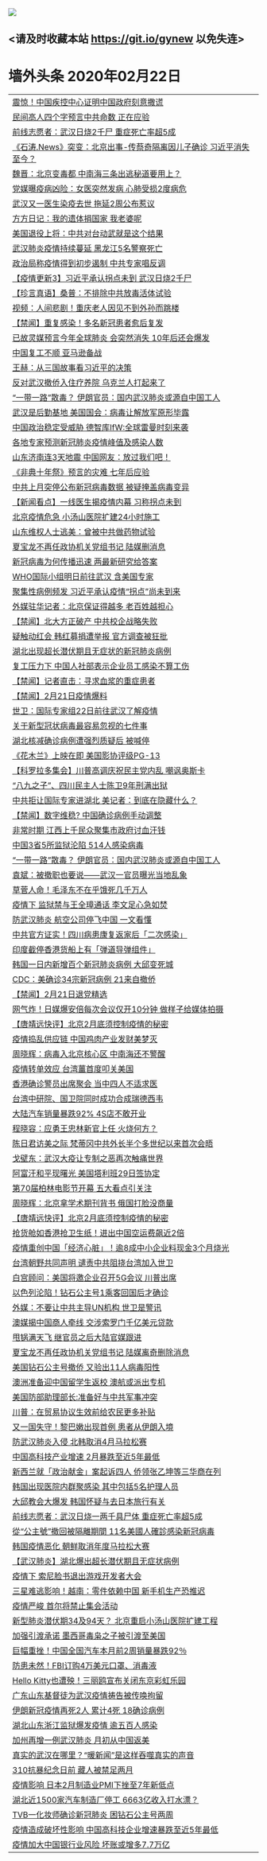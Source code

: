 
<tr>
  <td align=center><img src="https://cdn.jsdelivr.net/gh/gyoupiodf/im1/%E5%BE%AE%E4%BF%A1%E8%AF%B4%E6%98%8E4.jpg" /></td>  
</tr>

## <请及时收藏本站 https://git.io/gynew 以免失连> </a>
# 墙外头条 2020年02月22日</a>

<table>

<tr><td colspan="2" align="left"><a href="https://xball.casa/oo.aspx?name=c1134078&key=eqxowaguscvmxdgc&from=gy">震惊！中国疾控中心证明中国政府刻意撒谎</a></td></tr>
<tr><td colspan="2" align="left"><a href="https://xball.casa/oo.aspx?name=c1134001&key=eqxowaguscvmxdgc&from=gy">民间高人四个字预言中共命数 正在应验</a></td></tr>
<tr><td colspan="2" align="left"><a href="https://xball.casa/oo.aspx?name=c1133978&key=eqxowaguscvmxdgc&from=gy">前线志愿者：武汉日烧2千尸 重症死亡率超5成</a></td></tr>
<tr><td colspan="2" align="left"><a href="https://xball.casa/oo.aspx?name=c1134059&key=eqxowaguscvmxdgc&from=gy">《石涛.News》突变：北京出事-传蔡奇隔离因儿子确诊 习近平消失至今？</a></td></tr>
<tr><td colspan="2" align="left"><a href="https://xball.casa/oo.aspx?name=c1134103&key=eqxowaguscvmxdgc&from=gy">魏晋：北京变毒都 中南海三条出逃秘道要用上？</a></td></tr>
<tr><td colspan="2" align="left"><a href="https://xball.casa/oo.aspx?name=c1134085&key=eqxowaguscvmxdgc&from=gy">党媒曝疫病凶险：女医突然发病 心肺受损2度病危</a></td></tr>
<tr><td colspan="2" align="left"><a href="https://xball.casa/oo.aspx?name=c1133977&key=eqxowaguscvmxdgc&from=gy">武汉又一医生染疫去世 拖延2周公布惹议</a></td></tr>
<tr><td colspan="2" align="left"><a href="https://xball.casa/oo.aspx?name=c1134092&key=eqxowaguscvmxdgc&from=gy">方方日记：我的遗体捐国家 我老婆呢</a></td></tr>
<tr><td colspan="2" align="left"><a href="https://xball.casa/oo.aspx?name=c1134091&key=eqxowaguscvmxdgc&from=gy">美国退役上将：中共对台动武就是这个结果</a></td></tr>
<tr><td colspan="2" align="left"><a href="https://xball.casa/oo.aspx?name=c1134077&key=eqxowaguscvmxdgc&from=gy">武汉肺炎疫情持续蔓延 黑龙江5名警察死亡</a></td></tr>
<tr><td colspan="2" align="left"><a href="https://xball.casa/oo.aspx?name=c1134083&key=eqxowaguscvmxdgc&from=gy">政治局称疫情得到初步遏制 中共专家唱反调</a></td></tr>
<tr><td colspan="2" align="left"><a href="https://xball.casa/oo.aspx?name=c1131771&key=eqxowaguscvmxdgc&from=gy">【疫情更新3】习近平承认拐点未到 武汉日烧2千尸</a></td></tr>
<tr><td colspan="2" align="left"><a href="https://xball.casa/oo.aspx?name=c1134101&key=eqxowaguscvmxdgc&from=gy">【珍言真语】桑普：不排除中共放毒活体试验</a></td></tr>
<tr><td colspan="2" align="left"><a href="https://xball.casa/oo.aspx?name=c1133976&key=eqxowaguscvmxdgc&from=gy">视频：人间悲剧！重庆老人因见不到外孙而跳楼</a></td></tr>
<tr><td colspan="2" align="left"><a href="https://xball.casa/oo.aspx?name=c1134087&key=eqxowaguscvmxdgc&from=gy">【禁闻】重复感染！多名新冠患者愈后复发</a></td></tr>
<tr><td colspan="2" align="left"><a href="https://xball.casa/oo.aspx?name=c1134016&key=eqxowaguscvmxdgc&from=gy">已故灵媒预言今年全球肺炎 会突然消失 10年后还会爆发</a></td></tr>
<tr><td colspan="2" align="left"><a href="https://xball.casa/oo.aspx?name=c1133993&key=eqxowaguscvmxdgc&from=gy">中国复工不顺 亚马逊备战</a></td></tr>
<tr><td colspan="2" align="left"><a href="https://xball.casa/oo.aspx?name=c1134060&key=eqxowaguscvmxdgc&from=gy">王赫：从三国故事看习近平的决策</a></td></tr>
<tr><td colspan="2" align="left"><a href="https://xball.casa/oo.aspx?name=c1134095&key=eqxowaguscvmxdgc&from=gy">反对武汉撤侨入住疗养院 乌克兰人打起来了</a></td></tr>
<tr><td colspan="2" align="left"><a href="https://xball.casa/oo.aspx?name=c1134076&key=eqxowaguscvmxdgc&from=gy">“一带一路”散毒？ 伊朗官员：国内武汉肺炎或源自中国工人</a></td></tr>
<tr><td colspan="2" align="left"><a href="https://xball.casa/oo.aspx?name=c1134018&key=eqxowaguscvmxdgc&from=gy">武汉是后勤基地 美国国会：病毒让解放军原形毕露</a></td></tr>
<tr><td colspan="2" align="left"><a href="https://xball.casa/oo.aspx?name=c1133989&key=eqxowaguscvmxdgc&from=gy">中国政治稳定受威胁 德智库IfW:全球雷曼时刻来袭</a></td></tr>
<tr><td colspan="2" align="left"><a href="https://xball.casa/oo.aspx?name=c1134044&key=eqxowaguscvmxdgc&from=gy">各地专家预测新冠肺炎疫情峰值及感染人数</a></td></tr>
<tr><td colspan="2" align="left"><a href="https://xball.casa/oo.aspx?name=c1134019&key=eqxowaguscvmxdgc&from=gy">山东济南连3天地震 中国网友：放过我们吧！</a></td></tr>
<tr><td colspan="2" align="left"><a href="https://xball.casa/oo.aspx?name=c1134096&key=eqxowaguscvmxdgc&from=gy">《非典十年祭》预言的灾难 七年后应验</a></td></tr>
<tr><td colspan="2" align="left"><a href="https://xball.casa/oo.aspx?name=c1134056&key=eqxowaguscvmxdgc&from=gy">中共上月突停公布新冠病毒数据 被疑掩盖病毒变异</a></td></tr>
<tr><td colspan="2" align="left"><a href="https://xball.casa/oo.aspx?name=c1134052&key=eqxowaguscvmxdgc&from=gy">【新闻看点】一线医生揭疫情内幕 习称拐点未到</a></td></tr>
<tr><td colspan="2" align="left"><a href="https://xball.casa/oo.aspx?name=c1134013&key=eqxowaguscvmxdgc&from=gy">北京疫情危急 小汤山医院扩建24小时施工</a></td></tr>
<tr><td colspan="2" align="left"><a href="https://xball.casa/oo.aspx?name=c1134012&key=eqxowaguscvmxdgc&from=gy">山东维权人士逃美：曾被中共做药物试验</a></td></tr>
<tr><td colspan="2" align="left"><a href="https://xball.casa/oo.aspx?name=c1133996&key=eqxowaguscvmxdgc&from=gy">夏宝龙不再任政协机关党组书记 陆媒删消息</a></td></tr>
<tr><td colspan="2" align="left"><a href="https://xball.casa/oo.aspx?name=c1134031&key=eqxowaguscvmxdgc&from=gy">新冠病毒为何传播迅速 两最新研究给答案</a></td></tr>
<tr><td colspan="2" align="left"><a href="https://xball.casa/oo.aspx?name=c1133995&key=eqxowaguscvmxdgc&from=gy">WHO国际小组明日前往武汉 含美国专家</a></td></tr>
<tr><td colspan="2" align="left"><a href="https://xball.casa/oo.aspx?name=c1134047&key=eqxowaguscvmxdgc&from=gy">聚集性病例频发 习近平承认疫情“拐点”尚未到来</a></td></tr>
<tr><td colspan="2" align="left"><a href="https://xball.casa/oo.aspx?name=c1134043&key=eqxowaguscvmxdgc&from=gy">外媒驻华记者：北京保证得越多 老百姓越担心</a></td></tr>
<tr><td colspan="2" align="left"><a href="https://xball.casa/oo.aspx?name=c1134035&key=eqxowaguscvmxdgc&from=gy">【禁闻】北大方正破产 中共校企战略失败</a></td></tr>
<tr><td colspan="2" align="left"><a href="https://xball.casa/oo.aspx?name=c1133997&key=eqxowaguscvmxdgc&from=gy">疑触动红会 韩红募捐遭举报 官方调查被狂批</a></td></tr>
<tr><td colspan="2" align="left"><a href="https://xball.casa/oo.aspx?name=c1134093&key=eqxowaguscvmxdgc&from=gy">湖北出现超长潜伏期且无症状的新冠肺炎病例</a></td></tr>
<tr><td colspan="2" align="left"><a href="https://xball.casa/oo.aspx?name=c1134049&key=eqxowaguscvmxdgc&from=gy">复工压力下 中国人社部表示企业员工感染不算工伤</a></td></tr>
<tr><td colspan="2" align="left"><a href="https://xball.casa/oo.aspx?name=c1134088&key=eqxowaguscvmxdgc&from=gy">【禁闻】记者直击：寻求血浆的重症患者</a></td></tr>
<tr><td colspan="2" align="left"><a href="https://xball.casa/oo.aspx?name=c1134105&key=eqxowaguscvmxdgc&from=gy">【禁闻】2月21日疫情爆料</a></td></tr>
<tr><td colspan="2" align="left"><a href="https://xball.casa/oo.aspx?name=c1134046&key=eqxowaguscvmxdgc&from=gy">世卫：国际专家组22日前往武汉了解疫情</a></td></tr>
<tr><td colspan="2" align="left"><a href="https://xball.casa/oo.aspx?name=c1134099&key=eqxowaguscvmxdgc&from=gy">关于新型冠状病毒最容易忽视的七件事</a></td></tr>
<tr><td colspan="2" align="left"><a href="https://xball.casa/oo.aspx?name=c1134032&key=eqxowaguscvmxdgc&from=gy">湖北核减确诊病例遭强烈质疑后 被喊停</a></td></tr>
<tr><td colspan="2" align="left"><a href="https://xball.casa/oo.aspx?name=c1134100&key=eqxowaguscvmxdgc&from=gy">《花木兰》上映在即 美国影协评级PG-13</a></td></tr>
<tr><td colspan="2" align="left"><a href="https://xball.casa/oo.aspx?name=c1134075&key=eqxowaguscvmxdgc&from=gy">【科罗拉多集会】川普高调庆祝民主党内乱 嘲讽奥斯卡</a></td></tr>
<tr><td colspan="2" align="left"><a href="https://xball.casa/oo.aspx?name=c1134074&key=eqxowaguscvmxdgc&from=gy">“八九之子”、四川民主人士陈卫9年刑满出狱</a></td></tr>
<tr><td colspan="2" align="left"><a href="https://xball.casa/oo.aspx?name=c1134020&key=eqxowaguscvmxdgc&from=gy">中共拒让国际专家进湖北 美记者：到底在隐藏什么？</a></td></tr>
<tr><td colspan="2" align="left"><a href="https://xball.casa/oo.aspx?name=c1134089&key=eqxowaguscvmxdgc&from=gy">【禁闻】数字维稳? 中国确诊病例手动调整</a></td></tr>
<tr><td colspan="2" align="left"><a href="https://xball.casa/oo.aspx?name=c1134082&key=eqxowaguscvmxdgc&from=gy">非常时期 江西上千民众聚集市政府讨血汗钱</a></td></tr>
<tr><td colspan="2" align="left"><a href="https://xball.casa/oo.aspx?name=c1134102&key=eqxowaguscvmxdgc&from=gy">中国3省5所监狱沦陷 514人感染病毒</a></td></tr>
<tr><td colspan="2" align="left"><a href="https://xball.casa/oo.aspx?name=c1133980&key=eqxowaguscvmxdgc&from=gy">“一带一路”散毒？ 伊朗官员：国内武汉肺炎或源自中国工人</a></td></tr>
<tr><td colspan="2" align="left"><a href="https://xball.casa/oo.aspx?name=c1134062&key=eqxowaguscvmxdgc&from=gy">袁斌：被撤职也要说——武汉一官员曝光当地乱象</a></td></tr>
<tr><td colspan="2" align="left"><a href="https://xball.casa/oo.aspx?name=c1134106&key=eqxowaguscvmxdgc&from=gy">草菅人命！毛泽东不在乎饿死几千万人</a></td></tr>
<tr><td colspan="2" align="left"><a href="https://xball.casa/oo.aspx?name=c1134033&key=eqxowaguscvmxdgc&from=gy">疫情下 监狱禁与王全璋通话 李文足心急如焚</a></td></tr>
<tr><td colspan="2" align="left"><a href="https://xball.casa/oo.aspx?name=c1130451&key=eqxowaguscvmxdgc&from=gy">防武汉肺炎 航空公司停飞中国 一文看懂</a></td></tr>
<tr><td colspan="2" align="left"><a href="https://xball.casa/oo.aspx?name=c1134038&key=eqxowaguscvmxdgc&from=gy">中共官方证实！四川病患康复返家后「二次感染」</a></td></tr>
<tr><td colspan="2" align="left"><a href="https://xball.casa/oo.aspx?name=c1134072&key=eqxowaguscvmxdgc&from=gy">印度截停香港货船上有「弹道导弹组件」</a></td></tr>
<tr><td colspan="2" align="left"><a href="https://xball.casa/oo.aspx?name=c1134069&key=eqxowaguscvmxdgc&from=gy">韩国一日内新增百个新冠肺炎病例 大邱变死城</a></td></tr>
<tr><td colspan="2" align="left"><a href="https://xball.casa/oo.aspx?name=c1134084&key=eqxowaguscvmxdgc&from=gy">CDC：美确诊34宗新冠病例 21来自撤侨</a></td></tr>
<tr><td colspan="2" align="left"><a href="https://xball.casa/oo.aspx?name=c1134086&key=eqxowaguscvmxdgc&from=gy">【禁闻】2月21日退党精选</a></td></tr>
<tr><td colspan="2" align="left"><a href="https://xball.casa/oo.aspx?name=c1134017&key=eqxowaguscvmxdgc&from=gy">网气炸！日媒爆安倍每次会议仅开10分钟 做样子给媒体拍摄</a></td></tr>
<tr><td colspan="2" align="left"><a href="https://xball.casa/oo.aspx?name=c1134053&key=eqxowaguscvmxdgc&from=gy">【唐靖远快评】北京2月底须控制疫情的秘密</a></td></tr>
<tr><td colspan="2" align="left"><a href="https://xball.casa/oo.aspx?name=c1134002&key=eqxowaguscvmxdgc&from=gy">疫情捣乱供应链 中国鸡肉产业发财美梦灭</a></td></tr>
<tr><td colspan="2" align="left"><a href="https://xball.casa/oo.aspx?name=c1134058&key=eqxowaguscvmxdgc&from=gy">周晓辉：病毒入北京核心区 中南海还不警醒</a></td></tr>
<tr><td colspan="2" align="left"><a href="https://xball.casa/oo.aspx?name=c1134008&key=eqxowaguscvmxdgc&from=gy">疫情转单效应 台湾薑首度叩关美国</a></td></tr>
<tr><td colspan="2" align="left"><a href="https://xball.casa/oo.aspx?name=c1134070&key=eqxowaguscvmxdgc&from=gy">香港确诊警员出席聚会 当中四人不适求医</a></td></tr>
<tr><td colspan="2" align="left"><a href="https://xball.casa/oo.aspx?name=c1134067&key=eqxowaguscvmxdgc&from=gy">台湾中研院、国卫院同时成功合成瑞德西韦</a></td></tr>
<tr><td colspan="2" align="left"><a href="https://xball.casa/oo.aspx?name=c1133999&key=eqxowaguscvmxdgc&from=gy">大陆汽车销量暴跌92% 4S店不敢开业</a></td></tr>
<tr><td colspan="2" align="left"><a href="https://xball.casa/oo.aspx?name=c1134061&key=eqxowaguscvmxdgc&from=gy">程晓容：应勇王忠林新官上任 火烧何方？</a></td></tr>
<tr><td colspan="2" align="left"><a href="https://xball.casa/oo.aspx?name=c1134073&key=eqxowaguscvmxdgc&from=gy">陈日君访美之际 梵蒂冈中共外长半个多世纪以来首次会晤</a></td></tr>
<tr><td colspan="2" align="left"><a href="https://xball.casa/oo.aspx?name=c1134104&key=eqxowaguscvmxdgc&from=gy">戈壁东：武汉大疫让专制之恶再次触痛世界</a></td></tr>
<tr><td colspan="2" align="left"><a href="https://xball.casa/oo.aspx?name=c1134007&key=eqxowaguscvmxdgc&from=gy">阿富汗和平现曙光 美国塔利班29日签协定</a></td></tr>
<tr><td colspan="2" align="left"><a href="https://xball.casa/oo.aspx?name=c1134000&key=eqxowaguscvmxdgc&from=gy">第70届柏林电影节开幕 五大看点引关注</a></td></tr>
<tr><td colspan="2" align="left"><a href="https://xball.casa/oo.aspx?name=c1134057&key=eqxowaguscvmxdgc&from=gy">周晓辉：北京拿学术期刊背书 俄国打脸没商量</a></td></tr>
<tr><td colspan="2" align="left"><a href="https://xball.casa/oo.aspx?name=c1134110&key=eqxowaguscvmxdgc&from=gy">【唐靖远快评】北京2月底须控制疫情的秘密</a></td></tr>
<tr><td colspan="2" align="left"><a href="https://xball.casa/oo.aspx?name=c1133988&key=eqxowaguscvmxdgc&from=gy">抢货舱如香港抢卫生纸！进出中国空运费飙近2倍</a></td></tr>
<tr><td colspan="2" align="left"><a href="https://xball.casa/oo.aspx?name=c1134003&key=eqxowaguscvmxdgc&from=gy">疫情重创中国「经济心脏」！逾8成中小企业料现金3个月烧光</a></td></tr>
<tr><td colspan="2" align="left"><a href="https://xball.casa/oo.aspx?name=c1134068&key=eqxowaguscvmxdgc&from=gy">台湾朝野共同声明 谴责中共阻挠台湾加入世卫</a></td></tr>
<tr><td colspan="2" align="left"><a href="https://xball.casa/oo.aspx?name=c1133994&key=eqxowaguscvmxdgc&from=gy">白宫顾问：美国将邀企业召开5G会议 川普出席</a></td></tr>
<tr><td colspan="2" align="left"><a href="https://xball.casa/oo.aspx?name=c1134023&key=eqxowaguscvmxdgc&from=gy">以色列沦陷！钻石公主号1乘客回国后才确诊</a></td></tr>
<tr><td colspan="2" align="left"><a href="https://xball.casa/oo.aspx?name=c1134054&key=eqxowaguscvmxdgc&from=gy">外媒：不要让中共主导UN机构 世卫是警讯</a></td></tr>
<tr><td colspan="2" align="left"><a href="https://xball.casa/oo.aspx?name=c1134036&key=eqxowaguscvmxdgc&from=gy">澳媒揭中国商人牵线 交涉索罗门千亿美元贷款</a></td></tr>
<tr><td colspan="2" align="left"><a href="https://xball.casa/oo.aspx?name=c1134117&key=eqxowaguscvmxdgc&from=gy">甩锅满天飞 继官员之后大陆官媒跟进</a></td></tr>
<tr><td colspan="2" align="left"><a href="https://xball.casa/oo.aspx?name=c1134118&key=eqxowaguscvmxdgc&from=gy">夏宝龙不再任政协机关党组书记 陆媒离奇删除消息</a></td></tr>
<tr><td colspan="2" align="left"><a href="https://xball.casa/oo.aspx?name=c1134041&key=eqxowaguscvmxdgc&from=gy">美国钻石公主号撤侨 又验出11人病毒阳性</a></td></tr>
<tr><td colspan="2" align="left"><a href="https://xball.casa/oo.aspx?name=c1133998&key=eqxowaguscvmxdgc&from=gy">澳洲准备迎中国留学生返校 澳航或派出专机</a></td></tr>
<tr><td colspan="2" align="left"><a href="https://xball.casa/oo.aspx?name=c1134115&key=eqxowaguscvmxdgc&from=gy">美国防部助理部长:准备好与中共军事冲突</a></td></tr>
<tr><td colspan="2" align="left"><a href="https://xball.casa/oo.aspx?name=c1134045&key=eqxowaguscvmxdgc&from=gy">川普：在贸易协议生效前给农民更多补贴</a></td></tr>
<tr><td colspan="2" align="left"><a href="https://xball.casa/oo.aspx?name=c1134040&key=eqxowaguscvmxdgc&from=gy">又一国失守！黎巴嫩出现首例 患者从伊朗入境</a></td></tr>
<tr><td colspan="2" align="left"><a href="https://xball.casa/oo.aspx?name=c1134094&key=eqxowaguscvmxdgc&from=gy">防武汉肺炎入侵 北韩取消4月马拉松赛</a></td></tr>
<tr><td colspan="2" align="left"><a href="https://xball.casa/oo.aspx?name=c1133990&key=eqxowaguscvmxdgc&from=gy">中国高科技产业增速 2月暴跌至近5年最低</a></td></tr>
<tr><td colspan="2" align="left"><a href="https://xball.casa/oo.aspx?name=c1134071&key=eqxowaguscvmxdgc&from=gy">新西兰就「政治献金」案起诉四人 侨领张乙坤等三华商在列</a></td></tr>
<tr><td colspan="2" align="left"><a href="https://xball.casa/oo.aspx?name=c1134022&key=eqxowaguscvmxdgc&from=gy">韩国出现医院内群聚感染 其中包括5名护理人员</a></td></tr>
<tr><td colspan="2" align="left"><a href="https://xball.casa/oo.aspx?name=c1134021&key=eqxowaguscvmxdgc&from=gy">大邱教会大爆发 韩国怀疑与去日本旅行有关</a></td></tr>
<tr><td colspan="2" align="left"><a href="https://xball.casa/oo.aspx?name=c1134116&key=eqxowaguscvmxdgc&from=gy">前线志愿者：武汉日烧一两千具尸体 重症死亡率超5成</a></td></tr>
<tr><td colspan="2" align="left"><a href="https://xball.casa/oo.aspx?name=c1134034&key=eqxowaguscvmxdgc&from=gy">從“公主號”撤回被隔離期間 11名美國人確診感染新冠病毒</a></td></tr>
<tr><td colspan="2" align="left"><a href="https://xball.casa/oo.aspx?name=c1134048&key=eqxowaguscvmxdgc&from=gy">韩国疫情恶化 朝鲜取消年度马拉松大赛</a></td></tr>
<tr><td colspan="2" align="left"><a href="https://xball.casa/oo.aspx?name=c1134109&key=eqxowaguscvmxdgc&from=gy">【武汉肺炎】湖北爆出超长潜伏期且无症状病例</a></td></tr>
<tr><td colspan="2" align="left"><a href="https://xball.casa/oo.aspx?name=c1134055&key=eqxowaguscvmxdgc&from=gy">疫情下 索尼脸书退出游戏开发者大会</a></td></tr>
<tr><td colspan="2" align="left"><a href="https://xball.casa/oo.aspx?name=c1133992&key=eqxowaguscvmxdgc&from=gy">三星难逃影响！越南：零件依赖中国 新手机生产恐推迟</a></td></tr>
<tr><td colspan="2" align="left"><a href="https://xball.casa/oo.aspx?name=c1134039&key=eqxowaguscvmxdgc&from=gy">疫情严峻 首尔将禁止集会活动</a></td></tr>
<tr><td colspan="2" align="left"><a href="https://xball.casa/oo.aspx?name=c1134063&key=eqxowaguscvmxdgc&from=gy">新型肺炎潜伏期34及94天？ 北京重启小汤山医院扩建工程</a></td></tr>
<tr><td colspan="2" align="left"><a href="https://xball.casa/oo.aspx?name=c1134037&key=eqxowaguscvmxdgc&from=gy">加强引渡承诺 墨西哥毒枭之子被引渡至美国</a></td></tr>
<tr><td colspan="2" align="left"><a href="https://xball.casa/oo.aspx?name=c1134004&key=eqxowaguscvmxdgc&from=gy">巨幅重挫！中国全国汽车本月前2周销量暴跌92％</a></td></tr>
<tr><td colspan="2" align="left"><a href="https://xball.casa/oo.aspx?name=c1134006&key=eqxowaguscvmxdgc&from=gy">防患未然！FBI订购4万美元口罩、消毒液</a></td></tr>
<tr><td colspan="2" align="left"><a href="https://xball.casa/oo.aspx?name=c1133991&key=eqxowaguscvmxdgc&from=gy">Hello Kitty也遭殃！三丽鸥宣布关闭东京彩虹乐园</a></td></tr>
<tr><td colspan="2" align="left"><a href="https://xball.casa/oo.aspx?name=c1134064&key=eqxowaguscvmxdgc&from=gy">广东山东基督徒为武汉疫情祷告被传唤拘留</a></td></tr>
<tr><td colspan="2" align="left"><a href="https://xball.casa/oo.aspx?name=c1134015&key=eqxowaguscvmxdgc&from=gy">伊朗新冠疫情再死2人 累计4死 18确诊病例</a></td></tr>
<tr><td colspan="2" align="left"><a href="https://xball.casa/oo.aspx?name=c1134065&key=eqxowaguscvmxdgc&from=gy">湖北山东浙江监狱爆发疫情 逾五百人感染</a></td></tr>
<tr><td colspan="2" align="left"><a href="https://xball.casa/oo.aspx?name=c1134108&key=eqxowaguscvmxdgc&from=gy">加州再增一例武汉肺炎 月初从中国返美</a></td></tr>
<tr><td colspan="2" align="left"><a href="https://xball.casa/oo.aspx?name=c1134111&key=eqxowaguscvmxdgc&from=gy">真实的武汉在哪里？“暖新闻”是这样吞噬真实的声音</a></td></tr>
<tr><td colspan="2" align="left"><a href="https://xball.casa/oo.aspx?name=c1134066&key=eqxowaguscvmxdgc&from=gy">310抗暴纪念日前 藏人被禁足两月</a></td></tr>
<tr><td colspan="2" align="left"><a href="https://xball.casa/oo.aspx?name=c1134005&key=eqxowaguscvmxdgc&from=gy">疫情影响 日本2月制造业PMI下挫至7年新低点</a></td></tr>
<tr><td colspan="2" align="left"><a href="https://xball.casa/oo.aspx?name=c1134113&key=eqxowaguscvmxdgc&from=gy">湖北近1500家汽车制造厂停工 6663亿收入打水漂？</a></td></tr>
<tr><td colspan="2" align="left"><a href="https://xball.casa/oo.aspx?name=c1134107&key=eqxowaguscvmxdgc&from=gy">TVB一化妆师确诊新冠肺炎 困钻石公主号两周</a></td></tr>
<tr><td colspan="2" align="left"><a href="https://xball.casa/oo.aspx?name=c1134114&key=eqxowaguscvmxdgc&from=gy">疫情造成破坏性影响 中国高科技企业增速暴跌至近5年最低</a></td></tr>
<tr><td colspan="2" align="left"><a href="https://xball.casa/oo.aspx?name=c1134112&key=eqxowaguscvmxdgc&from=gy">疫情加大中国银行业风险 坏账或增多7.7万亿</a></td></tr>

</table>
